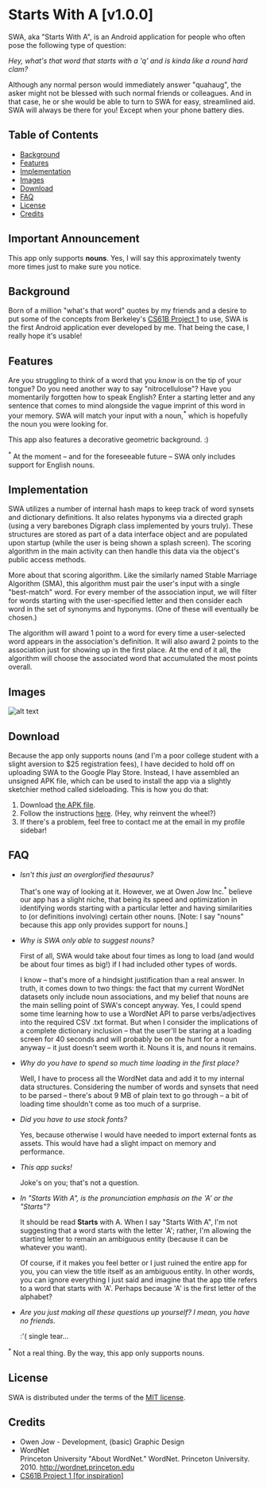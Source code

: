 # Starts With A [v1.0.0]
SWA, aka "Starts With A", is an Android application for people who often pose the following type of question:

_Hey, what's that word that starts with a 'q' and is kinda like a round hard clam?_

Although any normal person would immediately answer "quahaug", the asker might not be blessed with such normal friends or colleagues. And in that case, he or she would be able to turn to SWA for easy, streamlined aid. SWA will always be there for you! Except when your phone battery dies.

## Table of Contents
* [Background](#background)
* [Features](#features)
* [Implementation](#implementation)
* [Images](#images)
* [Download](#download)
* [FAQ](#faq)
* [License](#license)
* [Credits](#credits)

## Important Announcement
This app only supports **nouns**. Yes, I will say this approximately twenty more times just to make sure you notice.

## Background
Born of a million "what's that word" quotes by my friends and a desire to put some of the concepts from Berkeley's [CS61B Project 1](#credits) to use, SWA is the first Android application ever developed by me. That being the case, I really hope it's usable!

## Features
Are you struggling to think of a word that you _know_ is on the tip of your tongue? Do you need another way to say "nitrocellulose"? Have you momentarily forgotten how to speak English? Enter a starting letter and any sentence that comes to mind alongside the vague imprint of this word in your memory. SWA will match your input with a noun,<sup>*</sup> which is hopefully the noun you were looking for.

This app also features a decorative geometric background. :)

<sup>*</sup> At the moment – and for the foreseeable future – SWA only includes support for English nouns.

## Implementation
SWA utilizes a number of internal hash maps to keep track of word synsets and dictionary definitions. It also relates hyponyms via a directed graph (using a very barebones Digraph class implemented by yours truly). These structures are stored as part of a data interface object and are populated upon startup (while the user is being shown a splash screen). The scoring algorithm in the main activity can then handle this data via the object's public access methods.

More about that scoring algorithm. Like the similarly named Stable Marriage Algorithm (SMA), this algorithm must pair the user's input with a single "best-match" word. For every member of the association input, we will filter for words starting with the user-specified letter and then consider each word in the set of synonyms and hyponyms. (One of these will eventually be chosen.) 

The algorithm will award 1 point to a word for every time a user-selected word appears in the association's definition. It will also award 2 points to the association just for showing up in the first place. At the end of it all, the algorithm will choose the associated word that accumulated the most points overall.

## Images
![alt text](https://cloud.githubusercontent.com/assets/8358648/9465784/755298d4-4ae4-11e5-88d1-68504e82f889.png "SWA demo images")

## Download
Because the app only supports nouns (and I'm a poor college student with a slight aversion to $25 registration fees), I have decided to hold off on uploading SWA to the Google Play Store. Instead, I have assembled an unsigned APK file, which can be used to install the app via a slightly sketchier method called sideloading. This is how you do that:

1. Download [the APK file](https://github.com/ohjay/SWA/blob/master/apk/app-release-unsigned.apk).
2. Follow the instructions [here](http://www.cnet.com/how-to/how-to-install-apps-outside-of-google-play/). (Hey, why reinvent the wheel?)
3. If there's a problem, feel free to contact me at the email in my profile sidebar!

## FAQ
- _Isn't this just an overglorified thesaurus?_

  That's one way of looking at it. However, we at Owen Jow Inc.<sup>*</sup> believe our app has a slight niche, that being its speed and optimization in identifying words starting with a particular letter and having similarities to (or definitions involving) certain other nouns. [Note: I say "nouns" because this app only provides support for nouns.]
- _Why is SWA only able to suggest nouns?_

  First of all, SWA would take about four times as long to load (and would be about four times as big!) if I had included other types of words. 
  
  I know – that's more of a hindsight justification than a real answer. In truth, it comes down to two things: the fact that my current WordNet datasets only include noun associations, and my belief that nouns are the main selling point of SWA's concept anyway. Yes, I could spend some time learning how to use a WordNet API to parse verbs/adjectives into the required CSV .txt format. But when I consider the implications of a complete dictionary inclusion – that the user'll be staring at a loading screen for 40 seconds and will probably be on the hunt for a noun anyway – it just doesn't seem worth it. Nouns it is, and nouns it remains.
- _Why do you have to spend so much time loading in the first place?_

  Well, I have to process all the WordNet data and add it to my internal data structures. Considering the number of words and synsets that need to be parsed – there's about 9 MB of plain text to go through – a bit of loading time shouldn't come as too much of a surprise.
- _Did you have to use stock fonts?_

  Yes, because otherwise I would have needed to import external fonts as assets. This would have had a slight impact on memory and performance.
- _This app sucks!_

  Joke's on you; that's not a question.
- _In "Starts With A", is the pronunciation emphasis on the 'A' or the "Starts"?_

  It should be read **Starts** with A. When I say "Starts With A", I'm not suggesting that a word starts with the letter 'A'; rather, I'm allowing the starting letter to remain an ambiguous entity (because it can be whatever you want). 
  
  Of course, if it makes you feel better or I just ruined the entire app for you, you can view the title itself as an ambiguous entity. In other words, you can ignore everything I just said and imagine that the app title refers to a word that starts with 'A'. Perhaps because 'A' is the first letter of the alphabet?
- _Are you just making all these questions up yourself? I mean, you have no friends._

  :'( single tear...

<sup>*</sup> Not a real thing. By the way, this app only supports nouns.

## License
SWA is distributed under the terms of the [MIT license](https://github.com/ohjay/SWA/blob/master/LICENSE).

## Credits
- Owen Jow - Development, (basic) Graphic Design
- WordNet<br>Princeton University "About WordNet." WordNet. Princeton University. 2010. <http://wordnet.princeton.edu>
- [CS61B Project 1 [for inspiration]](http://berkeley-cs61b.github.io/public_html/materials/proj/proj1/proj1.html)
